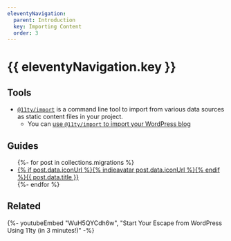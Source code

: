 ```yaml
---
eleventyNavigation:
  parent: Introduction
  key: Importing Content
  order: 3
---
```


# {{ eleventyNavigation.key }}

## Tools

- [`@11ty/import`](https://github.com/11ty/eleventy-import) is a command line tool to import from various data sources as static content files in your project.
	- You can [use `@11ty/import` to import your WordPress blog](/docs/migrate/wordpress/#use-@11ty/import)

## Guides

<ul class="list-bare">
{%- for post in collections.migrations %}
	<li><a href="{{ post.url }}">{% if post.data.iconUrl %}{% indieavatar post.data.iconUrl %}{% endif %}{{ post.data.title }}</a></li>
{%- endfor %}
</ul>

## Related

<div class="youtube-related">
  {%- youtubeEmbed "WuH5QYCdh6w", "Start Your Escape from WordPress Using 11ty (in 3 minutes!)" -%}
</div>

